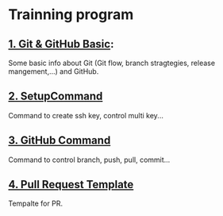 # **Trainning program**

## [1. Git & GitHub Basic](https://github.com/LongVu-DF/Training-Program/blob/familiarity-with-github/GitAndGitHub/GitAndGitHubBasic.md):
 Some basic info about Git (Git flow, branch stragtegies, release mangement,...) and GitHub.

 ## [2. SetupCommand](https://github.com/LongVu-DF/Training-Program/blob/familiarity-with-github/GitAndGitHub/SetupCommand.md)
 Command to create ssh key, control multi key...

## [3. GitHub Command](https://github.com/LongVu-DF/Training-Program/blob/familiarity-with-github/GitAndGitHub/GitHubCommand.md)
Command to control branch, push, pull, commit...

## [4. Pull Request Template](https://github.com/LongVu-DF/Training-Program/blob/familiarity-with-github/GitAndGitHub/PullRequestTemplate.md)
Tempalte for PR.
